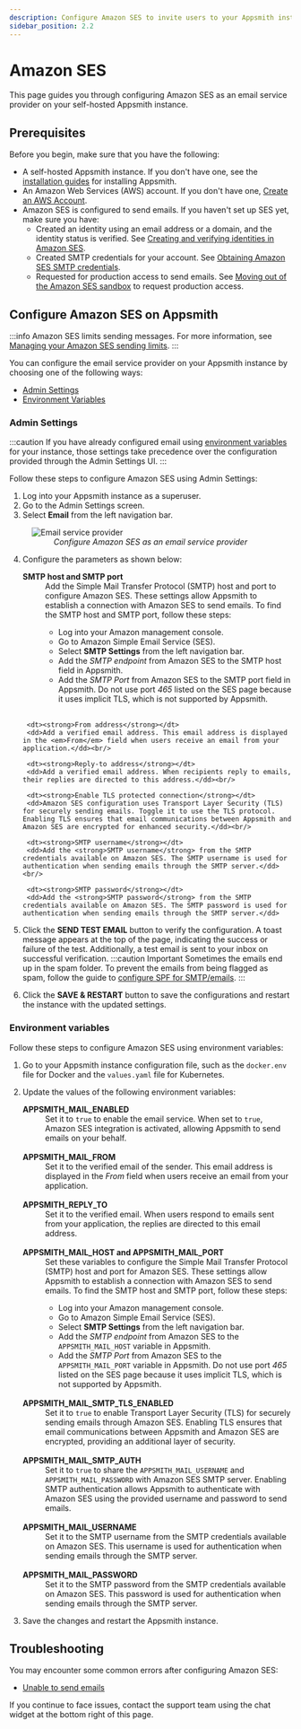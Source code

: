 ```yaml
---
description: Configure Amazon SES to invite users to your Appsmith installation
sidebar_position: 2.2
---
```


# Amazon SES
This page guides you through configuring Amazon SES as an email service provider on your self-hosted Appsmith instance.

## Prerequisites

Before you begin, make sure that you have the following:

- A self-hosted Appsmith instance. If you don't have one, see the [installation guides](/getting-started/setup/installation-guides) for installing Appsmith.
- An Amazon Web Services (AWS) account. If you don't have one, [Create an AWS Account](https://aws.amazon.com/premiumsupport/knowledge-center/create-and-activate-aws-account/).
- Amazon SES is configured to send emails. If you haven't set up SES yet, make sure you have:
    - Created an identity using an email address or a domain, and the identity status is verified. See [Creating and verifying identities in Amazon SES](https://docs.aws.amazon.com/ses/latest/dg/creating-identities.html).
    - Created SMTP credentials for your account. See [Obtaining Amazon SES SMTP credentials](https://docs.aws.amazon.com/ses/latest/dg/smtp-credentials.html).
    - Requested for production access to send emails. See [Moving out of the Amazon SES sandbox](https://docs.aws.amazon.com/ses/latest/dg/request-production-access.html) to request production access.

## Configure Amazon SES on Appsmith

:::info
Amazon SES limits sending messages. For more information, see [Managing your Amazon SES sending limits](https://docs.aws.amazon.com/ses/latest/dg/manage-sending-quotas.html).
:::

You can configure the email service provider on your Appsmith instance by choosing one of the following ways:

* [Admin Settings](#admin-settings)
* [Environment Variables](#environment-variables)

### Admin Settings
:::caution
If you have already configured email using [environment variables](#environment-variables) for your instance, those settings take precedence over the configuration provided through the Admin Settings UI.
:::

Follow these steps to configure Amazon SES using Admin Settings:

1. Log into your Appsmith instance as a superuser.
2. Go to the Admin Settings screen.
3. Select **Email** from the left navigation bar.

<figure>
<img src="/img/admin-settings-configure-email.png" style={{width: "100%", height: "auto"}} alt="Email service provider" />
<figcaption align="center"><i>Configure Amazon SES as an email service provider</i></figcaption>
</figure>

4. Configure the parameters as shown below:
    <dl>
        <dt><strong>SMTP host and SMTP port</strong></dt>
        <dd>Add the Simple Mail Transfer Protocol (SMTP) host and port to configure Amazon SES. These settings allow Appsmith to establish a connection with Amazon SES to send emails. To find the SMTP host and SMTP port, follow these steps:
            <ul>
                <li>Log into your Amazon management console.</li>
                <li>Go to Amazon Simple Email Service (SES).</li>
                <li>Select <strong>SMTP Settings</strong> from the left navigation bar.</li>
                <li>Add the <em>SMTP endpoint</em> from Amazon SES to the SMTP host field in Appsmith.</li>
                <li>Add the <em>SMTP Port</em> from Amazon SES to the SMTP port field in Appsmith. Do not use port <em>465</em> listed on the SES page because it uses implicit TLS, which is not supported by Appsmith.</li>
            </ul>
        </dd><br/>
        
        <dt><strong>From address</strong></dt>
        <dd>Add a verified email address. This email address is displayed in the <em>From</em> field when users receive an email from your application.</dd><br/>
        
        <dt><strong>Reply-to address</strong></dt>
        <dd>Add a verified email address. When recipients reply to emails, their replies are directed to this address.</dd><br/>
        
        <dt><strong>Enable TLS protected connection</strong></dt>
        <dd>Amazon SES configuration uses Transport Layer Security (TLS) for securely sending emails. Toggle it to use the TLS protocol. Enabling TLS ensures that email communications between Appsmith and Amazon SES are encrypted for enhanced security.</dd><br/>
        
        <dt><strong>SMTP username</strong></dt>
        <dd>Add the <strong>SMTP username</strong> from the SMTP credentials available on Amazon SES. The SMTP username is used for authentication when sending emails through the SMTP server.</dd><br/>
        
        <dt><strong>SMTP password</strong></dt>
        <dd>Add the <strong>SMTP password</strong> from the SMTP credentials available on Amazon SES. The SMTP password is used for authentication when sending emails through the SMTP server.</dd>
    </dl>


5. Click the **SEND TEST EMAIL** button to verify the configuration. A toast message appears at the top of the page, indicating the success or failure of the test. Additionally, a test email is sent to your inbox on successful verification.
    :::caution Important
    Sometimes the emails end up in the spam folder. To prevent the emails from being flagged as spam, follow the guide to [configure SPF for SMTP/emails](https://docs.aws.amazon.com/ses/latest/dg/send-email-authentication-spf.html).
    :::

6. Click the **SAVE & RESTART** button to save the configurations and restart the instance with the updated settings.

### Environment variables
Follow these steps to configure Amazon SES using environment variables:

1. Go to your Appsmith instance configuration file, such as the `docker.env` file for Docker and the `values.yaml` file for Kubernetes.
2. Update the values of the following environment variables:

    <dl>
        <dt><strong>APPSMITH_MAIL_ENABLED</strong></dt>
        <dd>Set it to <code>true</code> to enable the email service. When set to <code>true</code>, Amazon SES integration is activated, allowing Appsmith to send emails on your behalf.</dd><br/>
        <dt><strong>APPSMITH_MAIL_FROM</strong></dt>
        <dd>Set it to the verified email of the sender. This email address is displayed in the <em>From</em> field when users receive an email from your application.</dd><br/>
        <dt><strong>APPSMITH_REPLY_TO</strong></dt>
        <dd>Set it to the verified email. When users respond to emails sent from your application, the replies are directed to this email address.</dd><br/>
        <dt><strong>APPSMITH_MAIL_HOST and APPSMITH_MAIL_PORT</strong></dt>
        <dd>Set these variables to configure the Simple Mail Transfer Protocol (SMTP) host and port for Amazon SES. These settings allow Appsmith to establish a connection with Amazon SES to send emails. To find the SMTP host and SMTP port, follow these steps:
        <ul>
            <li>Log into your Amazon management console.</li>
            <li>Go to Amazon Simple Email Service (SES).</li>
            <li>Select <strong>SMTP Settings</strong> from the left navigation bar.</li>
            <li>Add the <em>SMTP endpoint</em> from Amazon SES to the <code>APPSMITH_MAIL_HOST</code> variable in Appsmith.</li>
            <li>Add the <em>SMTP Port</em> from Amazon SES to the <code>APPSMITH_MAIL_PORT</code> variable in Appsmith. Do not use port <em>465</em> listed on the SES page because it uses implicit TLS, which is not supported by Appsmith.</li>
        </ul>
        </dd><br/>
        <dt><strong>APPSMITH_MAIL_SMTP_TLS_ENABLED</strong></dt>
        <dd>Set it to <code>true</code> to enable Transport Layer Security (TLS) for securely sending emails through Amazon SES. Enabling TLS ensures that email communications between Appsmith and Amazon SES are encrypted, providing an additional layer of security.</dd><br/>
        <dt><strong>APPSMITH_MAIL_SMTP_AUTH</strong></dt>
        <dd>Set it to <code>true</code> to share the <code>APPSMITH_MAIL_USERNAME</code> and <code>APPSMITH_MAIL_PASSWORD</code> with Amazon SES SMTP server. Enabling SMTP authentication allows Appsmith to authenticate with Amazon SES using the provided username and password to send emails.</dd><br/>
        <dt><strong>APPSMITH_MAIL_USERNAME</strong></dt>
        <dd>Set it to the SMTP username from the SMTP credentials available on Amazon SES. This username is used for authentication when sending emails through the SMTP server.</dd><br/>
        <dt><strong>APPSMITH_MAIL_PASSWORD</strong></dt>
        <dd>Set it to the SMTP password from the SMTP credentials available on Amazon SES. This password is used for authentication when sending emails through the SMTP server.</dd>
    </dl>

3. Save the changes and restart the Appsmith instance.

## Troubleshooting

You may encounter some common errors after configuring Amazon SES:

* [Unable to send emails](help-and-support/troubleshooting-guide/deployment-errors#unable-to-send-emails)

If you continue to face issues, contact the support team using the chat widget at the bottom right of this page.
